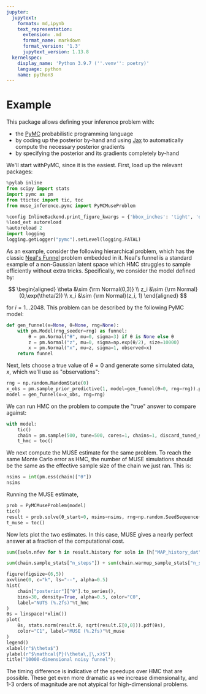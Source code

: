 ```yaml
---
jupyter:
  jupytext:
    formats: md,ipynb
    text_representation:
      extension: .md
      format_name: markdown
      format_version: '1.3'
      jupytext_version: 1.13.8
  kernelspec:
    display_name: 'Python 3.9.7 (''.venv'': poetry)'
    language: python
    name: python3
---
```


# Example


This package allows defining your inference problem with:

* the [PyMC](https://docs.pymc.io/) probabilistic programming language
* by coding up the posterior by-hand and using [Jax](https://jax.readthedocs.io/) to automatically compute the necessary posterior gradients
* by specifying the posterior and its gradients completely by-hand

We'll start withPyMC, since it is the easiest. First, load up the relevant packages:

```python
%pylab inline
from scipy import stats
import pymc as pm
from ttictoc import tic, toc
from muse_inference.pymc import PyMCMuseProblem
```

```python nbsphinx="hidden" tags=[]
%config InlineBackend.print_figure_kwargs = {'bbox_inches': 'tight', 'dpi': 110}
%load_ext autoreload
%autoreload 2
import logging
logging.getLogger("pymc").setLevel(logging.FATAL)
```

As an example, consider the following hierarchical problem, which has the classic [Neal's Funnel](https://mc-stan.org/docs/2_18/stan-users-guide/reparameterization-section.html) problem embedded in it. Neal's funnel is a standard example of a non-Gaussian latent space which HMC struggles to sample efficiently without extra tricks. Specifically, we consider the model defined by:

$$
\begin{aligned}
\theta &\sim {\rm Normal(0,3)} \\ 
z_i &\sim {\rm Normal}(0,\exp(\theta/2)) \\ 
x_i &\sim {\rm Normal}(z_i, 1)
\end{aligned}
$$

for $i=1...2048$. This problem can be described by the following PyMC model:

```python
def gen_funnel(x=None, θ=None, rng=None):
    with pm.Model(rng_seeder=rng) as funnel:
        θ = pm.Normal("θ", mu=0, sigma=3) if θ is None else θ
        z = pm.Normal("z", mu=0, sigma=np.exp(θ/2), size=10000)
        x = pm.Normal("x", mu=z, sigma=1, observed=x)
    return funnel
```

Next, lets choose a true value of $\theta=0$ and generate some simulated data, $x$, which we'll use as "observations":

```python
rng = np.random.RandomState(0)
x_obs = pm.sample_prior_predictive(1, model=gen_funnel(θ=0, rng=rng)).prior.x[0,0]
model = gen_funnel(x=x_obs, rng=rng)
```

We can run HMC on the problem to compute the "true" answer to compare against:

```python
with model:
    tic()
    chain = pm.sample(500, tune=500, cores=1, chains=1, discard_tuned_samples=False)
    t_hmc = toc()
```

We next compute the MUSE estimate for the same problem. To reach the same Monte Carlo error as HMC, the number of MUSE simulations should be the same as the effective sample size of the chain we just ran. This is:

```python
nsims = int(pm.ess(chain)["θ"])
nsims
```

Running the MUSE estimate, 

```python
prob = PyMCMuseProblem(model)
tic()
result = prob.solve(θ_start=0, nsims=nsims, rng=np.random.SeedSequence(1), progress=True, save_MAP_history=True)
t_muse = toc()
```

Now lets plot the two estimates. In this case, MUSE gives a nearly perfect answer at a fraction of the computational cost.


```python
sum([soln.nfev for h in result.history for soln in [h["MAP_history_dat"]] + h["MAP_history_sims"]])
```

```python
sum(chain.sample_stats["n_steps"]) + sum(chain.warmup_sample_stats["n_steps"])
```

```python
figure(figsize=(6,5))
axvline(0, c="k", ls="--", alpha=0.5)
hist(
    chain["posterior"]["θ"].to_series(), 
    bins=30, density=True, alpha=0.5, color="C0",
    label="NUTS (%.2fs)"%t_hmc
)
θs = linspace(*xlim())
plot(
    θs, stats.norm(result.θ, sqrt(result.Σ[0,0])).pdf(θs), 
    color="C1", label="MUSE (%.2fs)"%t_muse
)
legend()
xlabel(r"$\theta$")
ylabel(r"$\mathcal{P}(\theta\,|\,x)$")
title("10000-dimensional noisy funnel");
```

The timing difference is indicative of the speedups over HMC that are possible. These get even more dramatic as we increase dimensionality, and 1-3 orders of magnitude are not atypical for high-dimensional problems.

